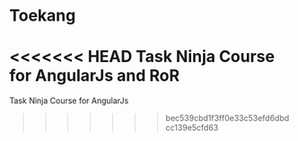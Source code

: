 # Toekang
<<<<<<< HEAD
Task Ninja Course for AngularJs and RoR
=======
Task Ninja Course for AngularJs
>>>>>>> bec539cbd1f3ff0e33c53efd6dbdcc139e5cfd63
